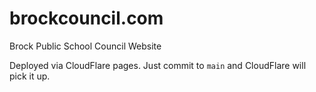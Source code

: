 # brockcouncil.com
Brock Public School Council Website

Deployed via CloudFlare pages. Just commit to `main` and CloudFlare will pick it up. 
